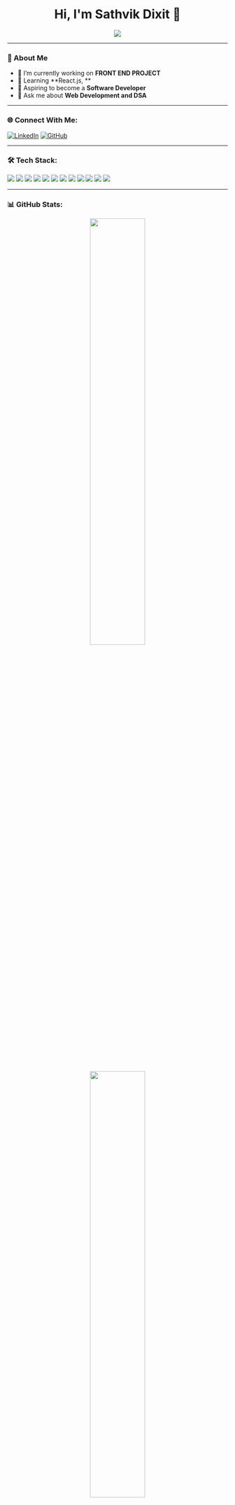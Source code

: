 <h1 align="center">Hi, I'm Sathvik Dixit 👋</h1>

<p align="center">
  <img src="(https://readme-typing-svg.demolab.com?font=Fira+Code&weight=900&size=4&pause=1000&color=FAFAFA&width=435&lines=Crafting+Code+with+Purpose;CS+student+%7C+7th+sem)" />
</p>

---

### 🚀 About Me
- 🔭 I’m currently working on **FRONT END PROJECT**
- 🌱 Learning **React.js, **
- 🎯 Aspiring to become a **Software Developer**
- 💬 Ask me about **Web Development and DSA**

---

### 🌐 Connect With Me:
[![LinkedIn](https://img.shields.io/badge/LinkedIn-0A66C2?style=for-the-badge&logo=linkedin&logoColor=white)]((https://www.linkedin.com/in/sathvik-dixit/)) 
[![GitHub](https://img.shields.io/badge/GitHub-171515?style=for-the-badge&logo=github&logoColor=white)](https://github.com/SathvikDixit) 

---

### 🛠 Tech Stack:
<p align="left">
  <img src="https://img.shields.io/badge/HTML5-%23E34F26.svg?style=for-the-badge&logo=html5&logoColor=white" />
  <img src="https://img.shields.io/badge/CSS3-%231572B6.svg?style=for-the-badge&logo=css3&logoColor=white" />
  <img src="https://img.shields.io/badge/JavaScript-%23F7DF1E.svg?style=for-the-badge&logo=javascript&logoColor=black" />
  <img src="https://img.shields.io/badge/React-%2361DAFB.svg?style=for-the-badge&logo=react&logoColor=black" />
  <img src="https://img.shields.io/badge/TypeScript-%23007ACC.svg?style=for-the-badge&logo=typescript&logoColor=white" />
  <img src="https://img.shields.io/badge/TailwindCSS-%2306B6D4.svg?style=for-the-badge&logo=tailwindcss&logoColor=white" />
  <img src="https://img.shields.io/badge/Node.js-%2343853D.svg?style=for-the-badge&logo=node.js&logoColor=white" />
  <img src="https://img.shields.io/badge/Express.js-%23404D59.svg?style=for-the-badge&logo=express&logoColor=white" />
  <img src="https://img.shields.io/badge/MongoDB-%2347A248.svg?style=for-the-badge&logo=mongodb&logoColor=white" />
  <img src="https://img.shields.io/badge/Git-%23F05032.svg?style=for-the-badge&logo=git&logoColor=white" />
  <img src="https://img.shields.io/badge/GSAP-%2388CE02.svg?style=for-the-badge&logo=greensock&logoColor=white" />
  <img src="https://img.shields.io/badge/Locomotive%20Scroll-%23000000.svg?style=for-the-badge&logo=locomotive&logoColor=white" />
<!--   <img src="https://img.shields.io/badge/JavaScript-%23F7DF1E.svg?style=for-the-badge&logo=javascript&logoColor=black" /> -->
</p>

---

### 📊 GitHub Stats:
<p align="center">
  <img src="https://github-readme-stats.vercel.app/api?username=sachinpatilaurad&show_icons=true&theme=dark" width="50%" />
  <img src="https://github-readme-streak-stats.herokuapp.com/?user=sachinpatilaurad&theme=dark" width="50%" />
</p>

---

### 💡 Random Dev Quote:
<p align="center">
  <img src="https://quotes-github-readme.vercel.app/api?type=horizontal&theme=dark" />
</p>

---

### 🚀 Most Used Languages:
<p align="center">
  <img src="https://github-readme-stats.vercel.app/api/top-langs/?username=sachinpatilaurad&layout=compact&theme=dark" />
</p>

